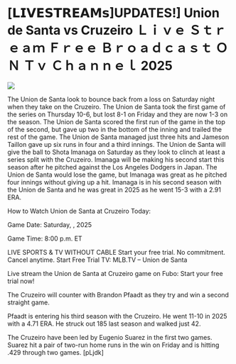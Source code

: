 # [𝗟𝗜𝗩𝗘𝗦𝗧𝗥𝗘𝗔𝗠𝘀]UPDATES!] Union de Santa vs Cruzeiro Ｌｉｖｅ Ｓｔｒｅａｍ Ｆｒｅｅ Ｂｒｏａｄｃａｓｔ ＯＮ Ｔｖ Ｃｈａｎｎｅｌ  2025  
  
  
[![](https://i.imgur.com/qSNzIqt.png)](https://movie.rssnews.media/fNrtSGmSo.php)  
  
The Union de Santa look to bounce back from a loss on Saturday night when they take on the Cruzeiro. The Union de Santa took the first game of the series on Thursday 10-6, but lost 8-1 on Friday and they are now 1-3 on the season. The Union de Santa scored the first run of the game in the top of the second, but gave up two in the bottom of the inning and trailed the rest of the game. The Union de Santa managed just three hits and Jameson Taillon gave up six runs in four and a third innings. The Union de Santa will give the ball to Shota Imanaga on Saturday as they look to clinch at least a series split with the Cruzeiro. Imanaga will be making his second start this season after he pitched against the Los Angeles Dodgers in Japan. The Union de Santa would lose the game, but Imanaga was great as he pitched four innings without giving up a hit. Imanaga is in his second season with the Union de Santa and he was great in 2025 as he went 15-3 with a 2.91 ERA.

How to Watch Union de Santa at Cruzeiro Today:

Game Date: Saturday, , 2025

Game Time: 8:00 p.m. ET

LIVE SPORTS & TV WITHOUT CABLE
Start your free trial. No commitment. Cancel anytime.
Start Free Trial
TV: MLB.TV – Union de Santa

Live stream the Union de Santa at Cruzeiro game on Fubo: Start your free trial now!

The Cruzeiro will counter with Brandon Pfaadt as they try and win a second straight game.

Pfaadt is entering his third season with the Cruzeiro. He went 11-10 in 2025 with a 4.71 ERA. He struck out 185 last season and walked just 42.

The Cruzeiro have been led by Eugenio Suarez in the first two games. Suarez hit a pair of two-run home runs in the win on Friday and is hitting .429 through two games. [pLjdk]